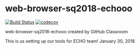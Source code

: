 # web-browser-sq2018-echooo
[![Build Status](https://travis-ci.com/upcs/web-browser-sq2018-echooo.svg?token=NNsfrCyvcbp3epiU7xAe&branch=master)](https://travis-ci.com/upcs/web-browser-sq2018-echooo)
[![codecov](https://codecov.io/gh/upcs/web-browser-sq2018-echooo/branch/master/graph/badge.svg?token=XpUCWQgfup)](https://codecov.io/gh/upcs/web-browser-sq2018-echooo)

web-browser-sq2018-echooo created by GitHub Classroom

This is us setting up our tools for ECHO team!
January 30, 2018
